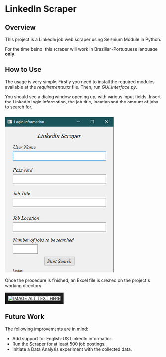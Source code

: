 # LinkedIn Scraper
 
## Overview

This project is a LinkedIn job web scraper using Selenium Module in Python.

For the time being, this scraper will work in Brazilian-Portuguese language **only**.     

## How to Use

The usage is very simple. Firstly you need to install the required modules available at the _*requirements.txt*_ file. Then, run _*GUI_Interface.py*_.

You should see a dialog window opening up, with various input fields. Insert the LinkedIn login information, the job title, location and the amount of jobs to search for.

![GUI Image](Images/gui_sample.png)

Once the procedure is finished, an Excel file is created on the project's working directory.

<a href="http://www.youtube.com/watch?feature=player_embedded&v=y2rAuwX28jM
" target="_blank"><img src="http://img.youtube.com/vi/y2rAuwX28jM/0.jpg" 
alt="IMAGE ALT TEXT HERE" width="720" height="480" border="10" /></a>

## Future Work

The following improvements are in mind:

- Add support for English-US LinkedIn information.
- Run the Scraper for at least 500 job postings. 
- Initiate a Data Analysis experiment with the collected data.
